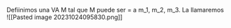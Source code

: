 Defiinimos una VA M tal que M puede ser = a m_1, m_2, m_3. La llamaremos 
![[Pasted image 20231024095830.png]]
